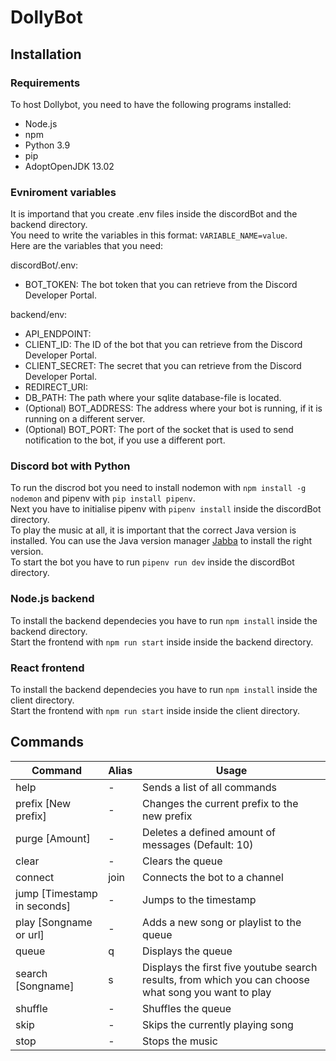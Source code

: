 # DollyBot

## Installation 
### Requirements 

To host Dollybot, you need to have the following programs installed:
- Node.js
- npm
- Python 3.9
- pip
- AdoptOpenJDK 13.02

### Evniroment variables
It is importand that you create .env files inside the discordBot and the backend directory.  
You need to write the variables in this format: `VARIABLE_NAME=value`.  
Here are the variables that you need:  

discordBot/.env:  
- BOT_TOKEN: The bot token that you can retrieve from the Discord Developer Portal.

backend/env:  
- API_ENDPOINT: 
- CLIENT_ID: The ID of the bot that you can retrieve from the Discord Developer Portal.
- CLIENT_SECRET: The secret that you can retrieve from the Discord Developer Portal.
- REDIRECT_URI: 
- DB_PATH: The path where your sqlite database-file is located.
- (Optional) BOT_ADDRESS: The address where your bot is running, if it is running on a different server.
- (Optional) BOT_PORT: The port of the socket that is used to send notification to the bot, if you use a different port.


### Discord bot with Python
To run the discrod bot you need to install nodemon with `npm install -g nodemon` and pipenv with `pip install pipenv`.  
Next you have to initialise pipenv with `pipenv install` inside the discordBot directory.  
To play the music at all, it is important that the correct Java version is installed. You can use the Java version manager [Jabba](https://github.com/shyiko/jabba) to install the right version.  
To start the bot you have to run `pipenv run dev` inside the discordBot directory.  


### Node.js backend  
To install the backend dependecies you have to run `npm install` inside the backend directory.  
Start the frontend with `npm run start` inside inside the backend directory.  


### React frontend  
To install the backend dependecies you have to run `npm install` inside the client directory.  
Start the frontend with `npm run start` inside inside the client directory.

## Commands
Command | Alias | Usage
------- | ----- | -----
help | - | Sends a list of all commands
prefix [New prefix] | - | Changes the current prefix to the new prefix
purge [Amount] | - | Deletes a defined amount of messages (Default: 10)
clear | - | Clears the queue
connect | join | Connects the bot to a channel
jump [Timestamp in seconds] | - | Jumps to the timestamp
play [Songname or url] | - | Adds a new song or playlist to the queue
queue | q | Displays the queue
search [Songname] | s | Displays the first five youtube search results, from which you can choose what song you want to play
shuffle | - | Shuffles the queue
skip | - | Skips the currently playing song
stop | - | Stops the music
